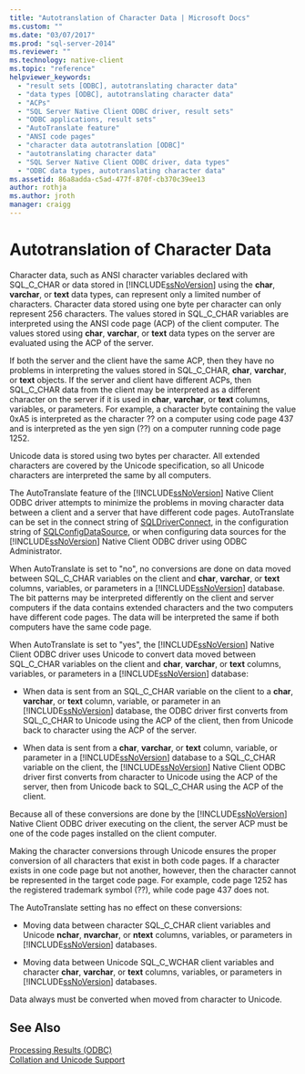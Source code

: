 ```yaml
---
title: "Autotranslation of Character Data | Microsoft Docs"
ms.custom: ""
ms.date: "03/07/2017"
ms.prod: "sql-server-2014"
ms.reviewer: ""
ms.technology: native-client
ms.topic: "reference"
helpviewer_keywords: 
  - "result sets [ODBC], autotranslating character data"
  - "data types [ODBC], autotranslating character data"
  - "ACPs"
  - "SQL Server Native Client ODBC driver, result sets"
  - "ODBC applications, result sets"
  - "AutoTranslate feature"
  - "ANSI code pages"
  - "character data autotranslation [ODBC]"
  - "autotranslating character data"
  - "SQL Server Native Client ODBC driver, data types"
  - "ODBC data types, autotranslating character data"
ms.assetid: 86a8adda-c5ad-477f-870f-cb370c39ee13
author: rothja
ms.author: jroth
manager: craigg
---
```

# Autotranslation of Character Data
  Character data, such as ANSI character variables declared with SQL_C_CHAR or data stored in [!INCLUDE[ssNoVersion](../../includes/ssnoversion-md.md)] using the **char**, **varchar**, or **text** data types, can represent only a limited number of characters. Character data stored using one byte per character can only represent 256 characters. The values stored in SQL_C_CHAR variables are interpreted using the ANSI code page (ACP) of the client computer. The values stored using **char**, **varchar**, or **text** data types on the server are evaluated using the ACP of the server.  
  
 If both the server and the client have the same ACP, then they have no problems in interpreting the values stored in SQL_C_CHAR, **char**, **varchar**, or **text** objects. If the server and client have different ACPs, then SQL_C_CHAR data from the client may be interpreted as a different character on the server if it is used in **char**, **varchar**, or **text** columns, variables, or parameters. For example, a character byte containing the value 0xA5 is interpreted as the character ?? on a computer using code page 437 and is interpreted as the yen sign (??) on a computer running code page 1252.  
  
 Unicode data is stored using two bytes per character. All extended characters are covered by the Unicode specification, so all Unicode characters are interpreted the same by all computers.  
  
 The AutoTranslate feature of the [!INCLUDE[ssNoVersion](../../includes/ssnoversion-md.md)] Native Client ODBC driver attempts to minimize the problems in moving character data between a client and a server that have different code pages. AutoTranslate can be set in the connect string of [SQLDriverConnect](../native-client-odbc-api/sqldriverconnect.md), in the configuration string of [SQLConfigDataSource](../native-client-odbc-api/sqlconfigdatasource.md), or when configuring data sources for the [!INCLUDE[ssNoVersion](../../includes/ssnoversion-md.md)] Native Client ODBC driver using ODBC Administrator.  
  
 When AutoTranslate is set to "no", no conversions are done on data moved between SQL_C_CHAR variables on the client and **char**, **varchar**, or **text** columns, variables, or parameters in a [!INCLUDE[ssNoVersion](../../includes/ssnoversion-md.md)] database. The bit patterns may be interpreted differently on the client and server computers if the data contains extended characters and the two computers have different code pages. The data will be interpreted the same if both computers have the same code page.  
  
 When AutoTranslate is set to "yes", the [!INCLUDE[ssNoVersion](../../includes/ssnoversion-md.md)] Native Client ODBC driver uses Unicode to convert data moved between SQL_C_CHAR variables on the client and **char**, **varchar**, or **text** columns, variables, or parameters in a [!INCLUDE[ssNoVersion](../../includes/ssnoversion-md.md)] database:  
  
-   When data is sent from an SQL_C_CHAR variable on the client to a **char**, **varchar**, or **text** column, variable, or parameter in an [!INCLUDE[ssNoVersion](../../includes/ssnoversion-md.md)] database, the ODBC driver first converts from SQL_C_CHAR to Unicode using the ACP of the client, then from Unicode back to character using the ACP of the server.  
  
-   When data is sent from a **char**, **varchar**, or **text** column, variable, or parameter in a [!INCLUDE[ssNoVersion](../../includes/ssnoversion-md.md)] database to a SQL_C_CHAR variable on the client, the [!INCLUDE[ssNoVersion](../../includes/ssnoversion-md.md)] Native Client ODBC driver first converts from character to Unicode using the ACP of the server, then from Unicode back to SQL_C_CHAR using the ACP of the client.  
  
 Because all of these conversions are done by the [!INCLUDE[ssNoVersion](../../includes/ssnoversion-md.md)] Native Client ODBC driver executing on the client, the server ACP must be one of the code pages installed on the client computer.  
  
 Making the character conversions through Unicode ensures the proper conversion of all characters that exist in both code pages. If a character exists in one code page but not another, however, then the character cannot be represented in the target code page. For example, code page 1252 has the registered trademark symbol (??), while code page 437 does not.  
  
 The AutoTranslate setting has no effect on these conversions:  
  
-   Moving data between character SQL_C_CHAR client variables and Unicode **nchar**, **nvarchar**, or **ntext** columns, variables, or parameters in [!INCLUDE[ssNoVersion](../../includes/ssnoversion-md.md)] databases.  
  
-   Moving data between Unicode SQL_C_WCHAR client variables and character **char**, **varchar**, or **text** columns, variables, or parameters in [!INCLUDE[ssNoVersion](../../includes/ssnoversion-md.md)] databases.  
  
 Data always must be converted when moved from character to Unicode.  
  
## See Also  
 [Processing Results &#40;ODBC&#41;](processing-results-odbc.md)   
 [Collation and Unicode Support](../collations/collation-and-unicode-support.md)  
  
  
